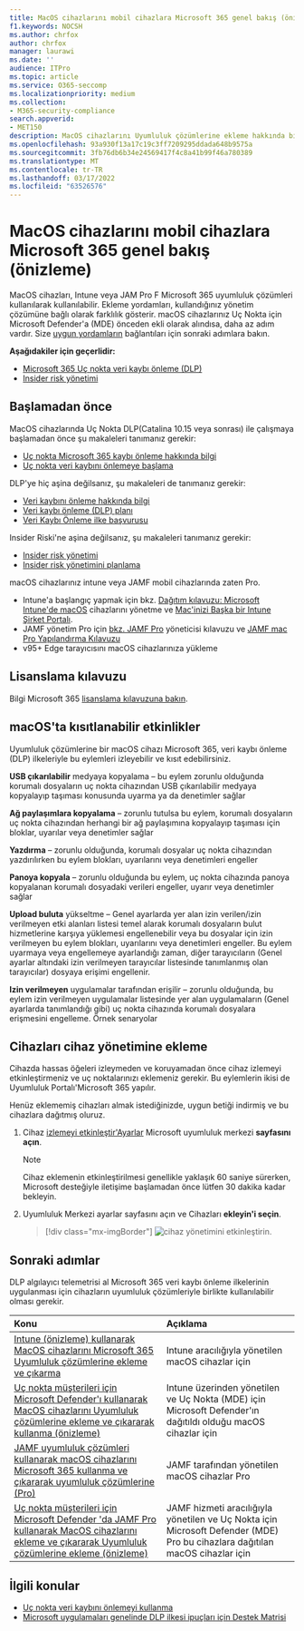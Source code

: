 ```yaml
---
title: MacOS cihazlarını mobil cihazlara Microsoft 365 genel bakış (önizleme)
f1.keywords: NOCSH
ms.author: chrfox
author: chrfox
manager: laurawi
ms.date: ''
audience: ITPro
ms.topic: article
ms.service: O365-seccomp
ms.localizationpriority: medium
ms.collection:
- M365-security-compliance
search.appverid:
- MET150
description: MacOS cihazlarını Uyumluluk çözümlerine ekleme hakkında bilgi edinin
ms.openlocfilehash: 93a930f13a17c19c3ff7209295ddada648b9575a
ms.sourcegitcommit: 3fb76db6b34e24569417f4c8a41b99f46a780389
ms.translationtype: MT
ms.contentlocale: tr-TR
ms.lasthandoff: 03/17/2022
ms.locfileid: "63526576"
---
```

# <a name="onboard-macos-devices-into-microsoft-365-overview-preview"></a>MacOS cihazlarını mobil cihazlara Microsoft 365 genel bakış (önizleme)

MacOS cihazları, Intune veya JAM Pro F Microsoft 365 uyumluluk çözümleri kullanılarak kullanılabilir. Ekleme yordamları, kullandığınız yönetim çözümüne bağlı olarak farklılık gösterir. macOS cihazlarınız Uç Nokta için Microsoft Defender'a (MDE) önceden ekli olarak alındısa, daha az adım vardır. Size [uygun yordamların](#next-steps) bağlantıları için sonraki adımlara bakın.

**Aşağıdakiler için geçerlidir:**

- [Microsoft 365 Uç nokta veri kaybı önleme (DLP)](./endpoint-dlp-learn-about.md)
- [Insider risk yönetimi](insider-risk-management.md#learn-about-insider-risk-management-in-microsoft-365)

## <a name="before-you-begin"></a>Başlamadan önce

MacOS cihazlarında Uç Nokta DLP(Catalina 10.15 veya sonrası) ile çalışmaya başlamadan önce şu makaleleri tanımanız gerekir:

- [Uç nokta Microsoft 365 kaybı önleme hakkında bilgi](endpoint-dlp-learn-about.md#learn-about-microsoft-365-endpoint-data-loss-prevention)
- [Uç nokta veri kaybını önlemeye başlama](endpoint-dlp-getting-started.md#get-started-with-endpoint-data-loss-prevention)

DLP'ye hiç aşina değilsanız, şu makaleleri de tanımanız gerekir:

- [Veri kaybını önleme hakkında bilgi](dlp-learn-about-dlp.md#learn-about-data-loss-prevention)
- [Veri kaybı önleme (DLP) planı](dlp-overview-plan-for-dlp.md#plan-for-data-loss-prevention-dlp)
- [Veri Kaybı Önleme ilke başvurusu](dlp-policy-reference.md#data-loss-prevention-policy-reference)

Insider Riski'ne aşina değilsanız, şu makaleleri tanımanız gerekir:

 - [Insider risk yönetimi](insider-risk-management.md#learn-about-insider-risk-management-in-microsoft-365)
 - [Insider risk yönetimini planlama](insider-risk-management-plan.md#plan-for-insider-risk-management)

macOS cihazlarınız intune veya JAMF mobil cihazlarında zaten Pro.
 
- Intune'a başlangıç yapmak için bkz. [Dağıtım kılavuzu: Microsoft Intune'de macOS](/mem/intune/fundamentals/deployment-guide-platform-macos) cihazlarını yönetme ve [Mac'inizi Başka bir Intune Şirket Portalı](/mem/intune/user-help/enroll-your-device-in-intune-macos-cp). 
- JAMF yönetim Pro için [bkz. JAMF Pro](https://www.jamf.com/resources/product-documentation/jamf-pro-administrators-guide/) yöneticisi kılavuzu ve [JAMF mac Pro Yapılandırma Kılavuzu](https://www.jamf.com/resources/product-documentation/jamf-pro-installation-guide-for-mac/)
- v95+ Edge tarayıcısını macOS cihazlarınıza yükleme 

## <a name="licensing-guidance"></a>Lisanslama kılavuzu

Bilgi Microsoft 365 [lisanslama kılavuzuna bakın](/office365/servicedescriptions/microsoft-365-service-descriptions/microsoft-365-tenantlevel-services-licensing-guidance/microsoft-365-security-compliance-licensing-guidance#information-protection-data-loss-prevention-for-exchange-online-sharepoint-online-and-onedrive-for-business).

## <a name="activities-that-can-be-restricted-on-macos"></a>macOS'ta kısıtlanabilir etkinlikler 

Uyumluluk çözümlerine bir macOS cihazı Microsoft 365, veri kaybı önleme (DLP) ilkeleriyle bu eylemleri izleyebilir ve kısıt edebilirsiniz.

**USB çıkarılabilir** medyaya kopyalama – bu eylem zorunlu olduğunda korumalı dosyaların uç nokta cihazından USB çıkarılabilir medyaya kopyalayıp taşıması konusunda uyarma ya da denetimler sağlar 

**Ağ paylaşımlara kopyalama** – zorunlu tutulsa bu eylem, korumalı dosyaların uç nokta cihazından herhangi bir ağ paylaşımına kopyalayıp taşıması için bloklar, uyarılar veya denetimler sağlar 

**Yazdırma** – zorunlu olduğunda, korumalı dosyalar uç nokta cihazından yazdırılırken bu eylem blokları, uyarılarını veya denetimleri engeller 

**Panoya kopyala** – zorunlu olduğunda bu eylem, uç nokta cihazında panoya kopyalanan korumalı dosyadaki verileri engeller, uyarır veya denetimler sağlar 

**Upload buluta** yükseltme – Genel ayarlarda yer alan izin verilen/izin verilmeyen etki alanları listesi temel alarak korumalı dosyaların bulut hizmetlerine karşıya yüklemesi engellenebilir veya bu dosyalar için izin verilmeyen bu eylem blokları, uyarılarını veya denetimleri engeller. Bu eylem uyarmaya veya engellemeye ayarlandığı zaman, diğer tarayıcıların (Genel ayarlar altındaki izin verilmeyen tarayıcılar listesinde tanımlanmış olan tarayıcılar) dosyaya erişimi engellenir. 

**Izin verilmeyen** uygulamalar tarafından erişilir – zorunlu olduğunda, bu eylem izin verilmeyen uygulamalar listesinde yer alan uygulamaların (Genel ayarlarda tanımlandığı gibi) uç nokta cihazında korumalı dosyalara erişmesini engelleme. Örnek senaryolar 

## <a name="onboarding-devices-into-device-management"></a>Cihazları cihaz yönetimine ekleme

Cihazda hassas öğeleri izleymeden ve koruyamadan önce cihaz izlemeyi etkinleştirmeniz ve uç noktalarınızı eklemeniz gerekir. Bu eylemlerin ikisi de Uyumluluk Portalı'Microsoft 365 yapılır.

Henüz eklememiş cihazları almak istediğinizde, uygun betiği indirmiş ve bu cihazlara dağıtmış oluruz. <!--Follow the [Onboarding devices procedure](endpoint-dlp-getting-started.md#onboarding-devices).-->

<!--If you already have devices onboarded into [Microsoft Defender for Endpoint](/windows/security/threat-protection/), they will already appear in the managed devices list.-->

1. Cihaz [izlemeyi etkinleştir'Ayarlar](https://compliance.microsoft.com)  Microsoft uyumluluk merkezi **sayfasını açın**.

   > [!NOTE]
   > Cihaz eklemenin etkinleştirilmesi genellikle yaklaşık 60 saniye sürerken, Microsoft desteğiyle iletişime başlamadan önce lütfen 30 dakika kadar bekleyin.

2. Uyumluluk Merkezi ayarlar sayfasını açın ve Cihazları **ekleyin'i seçin**.

   > [!div class="mx-imgBorder"]
   > ![cihaz yönetimini etkinleştirin.](../media/endpoint-dlp-learn-about-1-enable-device-management.png)

## <a name="next-steps"></a>Sonraki adımlar

DLP algılayıcı telemetrisi al Microsoft 365 veri kaybı önleme ilkelerinin uygulanması için cihazların uyumluluk çözümleriyle birlikte kullanılabilir olması gerekir. 

Konu | Açıklama
:---|:---
|[Intune (önizleme) kullanarak MacOS cihazlarını Microsoft 365 Uyumluluk çözümlerine ekleme ve çıkarma](device-onboarding-offboarding-macos-intune.md#onboard-and-offboard-macos-devices-into-microsoft-365-compliance-solutions-using-intune-preview)|Intune aracılığıyla yönetilen macOS cihazlar için
|[Uç nokta müşterileri için Microsoft Defender'ı kullanarak MacOS cihazlarını Uyumluluk çözümlerine ekleme ve çıkararak kullanma (önizleme)](device-onboarding-offboarding-macos-intune-mde.md#onboard-and-offboard-macos-devices-into-compliance-solutions-using-intune-for-microsoft-defender-for-endpoint-customers-preview) |Intune üzerinden yönetilen ve Uç Nokta (MDE) için Microsoft Defender'ın dağıtıldı olduğu macOS cihazlar için
|[JAMF uyumluluk çözümleri kullanarak macOS cihazlarını Microsoft 365 kullanma ve çıkararak uyumluluk çözümlerine (Pro)](device-onboarding-offboarding-macos-jamfpro.md#onboard-and-offboard-macos-devices-into-microsoft-365-compliance-solutions-using-jamf-pro-preview) | JAMF tarafından yönetilen macOS cihazlar Pro
|[Uç nokta müşterileri için Microsoft Defender 'da JAMF Pro kullanarak MacOS cihazlarını ekleme ve çıkararak Uyumluluk çözümlerine ekleme (önizleme)](device-onboarding-offboarding-macos-jamfpro-mde.md#onboard-and-offboard-macos-devices-into-compliance-solutions-using-jamf-pro-for-microsoft-defender-for-endpoint-customers-preview)|JAMF hizmeti aracılığıyla yönetilen ve Uç Nokta için Microsoft Defender (MDE) Pro bu cihazlara dağıtılan macOS cihazlar için


## <a name="related-topics"></a>İlgili konular

- [Uç nokta veri kaybını önlemeyi kullanma](endpoint-dlp-using.md#using-endpoint-data-loss-prevention)
- [Microsoft uygulamaları genelinde DLP ilkesi ipuçları için Destek Matrisi](dlp-policy-tips-reference.md#support-matrix-for-dlp-policy-tips-across-microsoft-apps)
